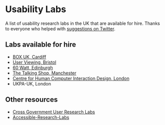 # Usability Labs

A list of usability research labs in the UK that are available for hire. Thanks to everyone who helped with [suggestions on Twitter](https://twitter.com/benjystanton/status/702992066004066305).

## Labs available for hire

- [BOX UK, Cardiff](https://www.boxuk.com/)
- [User Viewing, Bristol](http://www.userviewing.co.uk/)
- [60 Watt, Edinburgh](http://www.60wattresearch.co.uk/)
- [The Talking Shop, Manchester](http://www.thetalkingshop.co.uk/studios/)
- [Centre for Human Computer Interaction Design, London](http://www.city.ac.uk/centre-for-human-computer-interaction-design)
- UKPA-UK, London

## Other resources
- [Cross Government User Research Labs](https://userresearchmethods.hackpad.com/Cross-Government-User-Research-Labs-5sU2IQF7ldF)
- [Accessible-Research-Labs](https://userresearchmethods.hackpad.com/Accessible-Research-Labs-vsDQUx7RqnP)
